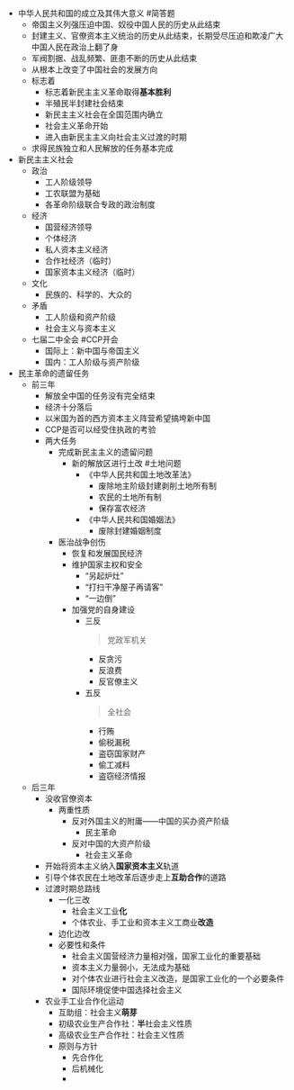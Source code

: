 - 中华人民共和国的成立及其伟大意义 #简答题
	- 帝国主义列强压迫中国、奴役中国人民的历史从此结束
	- 封建主义、官僚资本主义统治的历史从此结束，长期受尽压迫和欺凌广大中国人民在政治上翻了身
	- 军阀割据、战乱频繁、匪患不断的历史从此结束
	- 从根本上改变了中国社会的发展方向
	- 标志着
		- 标志着新民主主义革命取得**基本胜利**
		- 半殖民半封建社会结束
		- 新民主主义社会在全国范围内确立
		- 社会主义革命开始
		- 进入由新民主主义向社会主义过渡的时期
	- 求得民族独立和人民解放的任务基本完成
- 新民主主义社会
	- 政治
		- 工人阶级领导
		- 工农联盟为基础
		- 各革命阶级联合专政的政治制度
	- 经济
		- 国营经济领导
		- 个体经济
		- 私人资本主义经济
		- 合作社经济（临时）
		- 国家资本主义经济（临时）
	- 文化
		- 民族的、科学的、大众的
	- 矛盾
		- 工人阶级和资产阶级
		- 社会主义与资本主义
	- 七届二中全会 #CCP开会
		- 国际上：新中国与帝国主义
		- 国内：工人阶级与资产阶级
- 民主革命的遗留任务
	- 前三年
		- 解放全中国的任务没有完全结束
		- 经济十分落后
		- 以米国为首的西方资本主义阵营希望搞垮新中国
		- CCP是否可以经受住执政的考验
		- 两大任务
			- 完成新民主主义的遗留问题
				- 新的解放区进行土改 #土地问题
					- 《中华人民共和国土地改革法》
						- 废除地主阶级封建剥削土地所有制
						- 农民的土地所有制
						- 保存富农经济
					- 《中华人民共和国婚姻法》
						- 废除封建婚姻制度
			- 医治战争创伤
				- 恢复和发展国民经济
				- 维护国家主权和安全
					- “另起炉灶”
					- “打扫干净屋子再请客”
					- “一边倒”
				- 加强党的自身建设
					- 三反
					  > 党政军机关
						- 反贪污
						- 反浪费
						- 反官僚主义
					- 五反
					  > 全社会
						- 行贿
						- 偷税漏税
						- 盗窃国家财产
						- 偷工减料
						- 盗窃经济情报
	- 后三年
		- 没收官僚资本
			- 两重性质
				- 反对外国主义的附庸——中国的买办资产阶级
					- 民主革命
				- 反对中国的大资产阶级
					- 社会主义革命
		- 开始将资本主义纳入**国家资本主义**轨道
		- 引导个体农民在土地改革后逐步走上**互助合作**的道路
		- 过渡时期总路线
			- 一化三改
				- 社会主义工业**化**
				- 个体农业、手工业和资本主义工商业**改造**
			- 边化边改
			- 必要性和条件
				- 社会主义国营经济力量相对强，国家工业化的重要基础
				- 资本主义力量弱小，无法成为基础
				- 对个体农业进行社会主义改造，是国家工业化的一个必要条件
				- 国际环境促使中国选择社会主义
		- 农业手工业合作化运动
			- 互助组：社会主义**萌芽**
			- 初级农业生产合作社：**半**社会主义性质
			- 高级农业生产合作社：社会主义性质
			- 原则与方针
				- 先合作化
				- 后机械化
				-